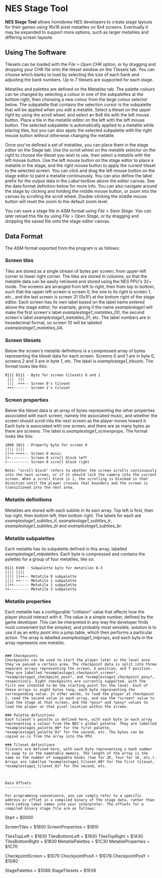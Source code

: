 # NES Stage Tool

**NES Stage Tool** allows homebrew NES developers to create stage layouts for their games using 16x16 pixel metatiles on 8x4 screens. Eventually it may be expanded to support more options, such as larger metatiles and differing screen layouts.



Using The Software
------------------

Tilesets can be loaded with the *File > Open CHR* option, or by dragging and dropping your CHR file onto the tileset window on the Tilesets tab. You can choose which banks to load by selecting the size of each bank and adjusting the bank numbers. Up to 7 tilesets are supported for each stage.

Metatiles and palettes are defined on the Metatiles tab. The palette colours can be changed by selecting a colour in one of the subpalettes at the bottom right, then choosing a new colour from the large colour selector below. The subpalette that contains the selection cursor is the subpalette that will be applied when you edit a metatile. Select a tileset on the upper right by using the scroll wheel, and select an 8x8 tile with the left mouse button. Place a tile in the metatile editor on the left with the left mouse button. The selected subpalette is automatically applied to a metatile while placing tiles, but you can also apply the selected subpalette with the right mouse button without otherwise changing the metatile.

Once you've defined a set of metatiles, you can place them in the stage editor on the Stage tab. Use the scroll wheel on the metatile selector on the right to choose the tileset you wish to use, then select a metatile with the left mouse button. Use the left mouse button on the stage editor to place a metatile in the stage, and the right mouse button to apply the current tileset to the selected screen. You can click and drag the left mouse button on the stage editor to paint a metatile continuously. You can also define the label prefix for the output data in the *Label* textbox above the editor canvas. See the data format definition below for more info. You can also navigate around the stage by clicking and holding the middle mouse button, or zoom into the canvas by scrolling the scroll wheel. Double-clicking the middle mouse button will reset the zoom to the default zoom level.

You can save a stage file in ASM format using *File > Save Stage*. You can later reload this file by using *File > Open Stage*, or by dragging and dropping the saved file onto the stage editor canvas.



Data Format
-----------

The ASM format exported from the program is as follows:

### Screen tiles
Tiles are stored as a single stream of bytes per screen, from upper-left corner to lower right corner. The tiles are stored in columns, so that the metatile data can be easily retrieved and stored using the NES PPU's 32+ mode. The screens are arranged from left to right, then from top to bottom, such that the upper left screen is screen 0, the one to its right is screen 1, etc., and the last screen is screen 31 (0x1F) at the bottom right of the stage editor. Each screen has its own label based on the label name entered above the stage editor; for example, giving it the name *examplestage1* will make the first screen's label *examplestage1_metatiles_00*, the second screen's label *examplestage1_metatiles_01*, etc. The label numbers are in hexadecimal format, so screen 10 will be labeled *examplestage1_metatiles_0A*.

### Screen tilesets
Below the screen's metatile definitions is a compressed array of bytes representing the tileset data for each screen. Screens 0 and 1 are in byte 0, screens 2 and 3 are in byte 1, etc. The label is *examplestage1_tilesets*. The format looks like this:

```
0111 0111 - Byte for screen tilesets 0 and 1
 |||  |||
 |||  +++-- Screen 0's tileset
 +++------- Screen 1's tileset
```

### Screen properties
Below the tileset data is an array of bytes representing the other properties associated with each screen, namely the associated music, and whether the screen should scroll into the next screen as the player moves toward it. Each byte is associated with one screen, and there are as many bytes as there are screens. The label is *examplestage1_screenprops*. The format looks like this:

```
1000 1011 - Property byte for screen 0
|||| ||||
||++-++++-- Screen 0 music
|+--------- Screen 0 scroll block left
+---------- Screen 0 scroll block right

Note: "scroll block" refers to whether the screen scrolls continuously into the next screen, or if it should lock the camera into the current screen. When a scroll block is 1, the scrolling is blocked in that direction until the player crosses that boundary and the screen is transitioned into the next area.
```

### Metatile definitions
Metatiles are stored with each subtile in its own array. Top left is first, then top right, then bottom left, then bottom right. The labels for each are *examplestage1_subtiles_tl*, *examplestage1_subtiles_tr*, *examplestage1_subtiles_bl* and *examplestage1_subtiles_br*.

### Metatile subpalettes
Each metatile has its subpalette defined in this array, labelled *examplestage1_mtpalettes*. Each byte is compressed and contains the palettes for a group of four metatiles, like so:

```
0111 0100 - Subpalette byte for metatiles 0-3
|||| ||||
|||| ||++-- Metatile 0 subpalette
|||| ++---- Metatile 1 subpalette
||++------- Metatile 2 subpalette
++--------- Metatile 3 subpalette
```

### Metatile properties
Each metatile has a configurable "collision" value that affects how the player should interact with it. The value is a simple number, defined by the game developer. This can be interpreted in any way the developer finds most convenient but the simplest, and probably most sensible, solution is to use it as an entry point into a jump table, which then performs a particular action. The array is labelled *examplestage1_mtprops*, and each byte in the array represents one metatile.
```

### Checkpoints
Checkpoints can be used to start the player later in the level once they've passed a certain area. The checkpoint data is split into three separate arrays representing the screen, X position, and Y position. They are labelled *examplestage1_checkpoint_screen*, *examplestage1_checkpoint_posx*, and *examplestage1_checkpoint_posy*, respectively. Eight checkpoints are currently supported, with the first one intented to be the starting point for the level. Each of these arrays is eight bytes long, each byte representing the corresponding value. In other words, to load the player at checkpoint 2, read the second value in each array, and use the *screen* value to load the stage at that screen, and the *posx* and *posy* values to load the player at that pixel location within the screen.

### Palette definitions
Each tileset's palette is defined here, with each byte in each array representing a colour from the NES's global palette. They are labelled *examplestage1_palette_00* for the first palette, *examplestage1_palette_01* for the second, etc. The bytes can be copied as-is from the array into the PPU.

### Tileset definitions
Tilesets are defined here, with each byte representing a bank number to swap to in the nametable memory. The length of the array is the same as the number of swappable banks (two for 2K, four for 1K, etc.). Arrays are labelled *examplestage1_tileset_00* for the first tileset, *examplestage1_tileset_01* for the second, etc.



Data Offsets
------------

For programming convenience, you can simply refer to a specific address or offset in a compiled binary of the stage data, rather than hard-coding label names into your interpreter. The offsets for a compiled binary stage file are as follows:

```
Start              = $0000

ScreenTiles        = $1800
ScreenProperties   = $1810

TilesTopLeft       = $1830
TilesBottomLeft    = $1930
TilesTopRight      = $1A30
TilesBottomRight   = $1B30
MetatilePalettes   = $1C30
MetatileProperties = $1C70

CheckpointScreen   = $1D70
CheckpointPosX     = $1D78
CheckpointPosY     = $1D80

StagePalettes      = $1D88
StageTilesets      = $1E08
```
